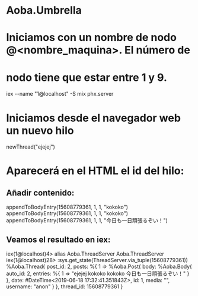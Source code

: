 # Aoba.Umbrella
# Iniciamos con un nombre de nodo <numero>@<nombre_maquina>. El número de
# nodo tiene que estar entre 1 y 9.
iex --name "1@localhost" -S mix phx.server

# Iniciamos desde el navegador web un nuevo hilo
newThread("ejejej")

# Aparecerá en el HTML el id del hilo:
<article data-v-5e1bd625="" data-v-b4fa90ca="" data-type="thread" id="15608779361">

# Añadir contenido:
appendToBodyEntry(15608779361, 1, 1, "kokoko")
appendToBodyEntry(15608779361, 1, 1, "kokoko")
appendToBodyEntry(15608779361, 1, 1, "今日も一日頑張るぞい！")

# Veamos el resultado en iex:
iex(1@localhost)4> alias Aoba.ThreadServer
Aoba.ThreadServer
iex(1@localhost)28> :sys.get_state(ThreadServer.via_tuple(15608779361))
%Aoba.Thread{
  post_id: 2,
  posts: %{
    1 => %Aoba.Post{
      body: %Aoba.Body{ 
        auto_id: 2,
        entries: %{
          1 => "ejejej kokoko kokoko 今日も一日頑張るぞい！"
        }
      },
      date: #DateTime<2019-06-18 17:32:41.351843Z>,
      id: 1,
      media: "",
      username: "anon"
    }
  },
  thread_id: 15608779361
}